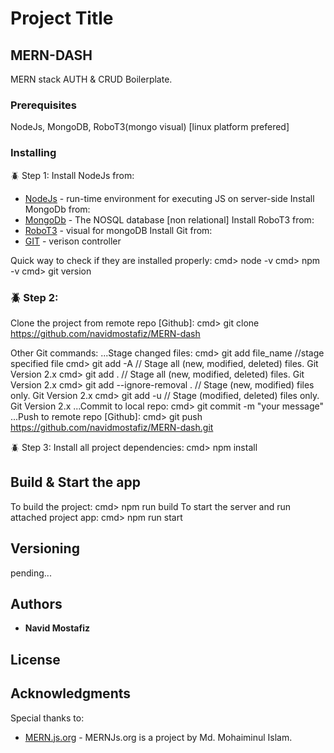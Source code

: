 # Project Title

## MERN-DASH
MERN stack AUTH & CRUD Boilerplate.

### Prerequisites
NodeJs, MongoDB, RoboT3(mongo visual)
[linux platform prefered]

### Installing

:beetle: Step 1:
Install NodeJs from: 
* [NodeJs](https://nodejs.org/en/download/package-manager/#debian-and-ubuntu-based-linux-distributions) - run-time environment for executing JS on server-side
Install MongoDb from:
* [MongoDb](https://docs.mongodb.com/manual/tutorial/install-mongodb-on-ubuntu) - The NOSQL database [non relational]
Install RoboT3 from:
* [RoboT3](https://robomongo.org/download) - visual for mongoDB
Install Git from:
* [GIT](https://git-scm.com/downloads) - verison controller


Quick way to check if they are installed properly:
cmd> node -v
cmd> npm -v
cmd> git version

### :beetle: Step 2:
Clone the project from remote repo [Github]: cmd> git clone https://github.com/navidmostafiz/MERN-dash

Other Git commands:
...Stage changed files:
cmd> git add file_name //stage specified file
cmd> git add -A // Stage all (new, modified, deleted) files. Git Version 2.x
cmd> git add .  // Stage all (new, modified, deleted) files. Git Version 2.x
cmd> git add --ignore-removal . // Stage (new, modified) files only. Git Version 2.x
cmd> git add -u // Stage (modified, deleted) files only. Git Version 2.x
...Commit to local repo: cmd> git commit -m "your message"
...Push to remote repo [Github]: cmd> git push https://github.com/navidmostafiz/MERN-dash.git

:beetle: Step 3:
Install all project dependencies: cmd> npm install

## Build & Start the app

To build the project: cmd> npm run build
To start the server and run attached project app: cmd> npm run start


## Versioning
pending...

## Authors

* **Navid Mostafiz**

## License

## Acknowledgments
 
 Special thanks to:
* [MERN.js.org](https://mern.js.org) - MERNJs.org is a project by Md. Mohaiminul Islam.